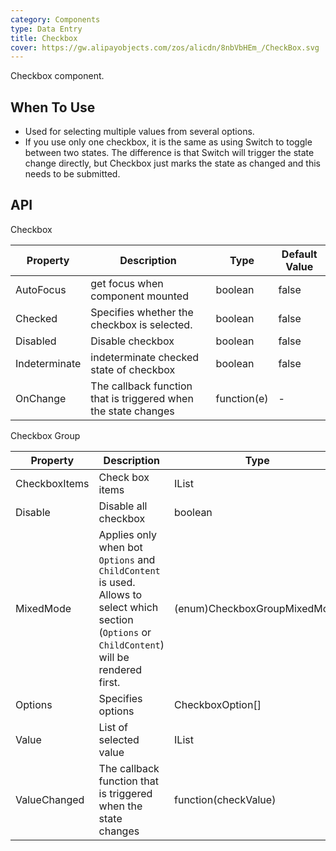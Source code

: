 ```yaml
---
category: Components
type: Data Entry
title: Checkbox
cover: https://gw.alipayobjects.com/zos/alicdn/8nbVbHEm_/CheckBox.svg
---
```


Checkbox component.

## When To Use

- Used for selecting multiple values from several options.
- If you use only one checkbox, it is the same as using Switch to toggle between two states. 
The difference is that Switch will trigger the state change directly, but Checkbox just marks the state as changed and this needs to be submitted.


## API

Checkbox

| Property | Description | Type | Default Value |
| --- | --- | --- | --- |
| AutoFocus | get focus when component mounted                             | boolean        | false         |
| Checked            | Specifies whether the checkbox is selected.           | boolean         |false|
| Disabled            | Disable checkbox           | boolean         |false       |
| Indeterminate |indeterminate checked state of checkbox       | boolean        | false         |
| OnChange |The callback function that is triggered when the state changes| function(e)|-     |

Checkbox Group

| Property | Description | Type | Default Value |
| --- | --- | --- | --- |
| CheckboxItems | Check box items                             | IList<AntCheckbox>        | -         |
| Disable | Disable all checkbox                               | boolean        | false         |
| MixedMode            | Applies only when bot `Options` and `ChildContent` is used. Allows to select which section (`Options` or `ChildContent`) will be rendered first.           | (enum)CheckboxGroupMixedMode         |ChildContentFirst       |
| Options            |Specifies options         | CheckboxOption[]         |-       |
| Value | List of selected value     | IList<string>        | Array.Empty<string>()         |
| ValueChanged |The callback function that is triggered when the state changes| function(checkValue)|-     |


